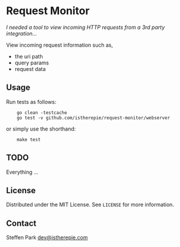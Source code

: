 # Request Monitor

*I needed a tool to view incoming HTTP requests from a 3rd party integration...*

View incoming request information such as,

* the uri path
* query params
* request data

## Usage

Run tests as follows:

```
	go clean -testcache
	go test -v github.com/istherepie/request-monitor/webserver
```

or simply use the shorthand:

```
	make test
```


## TODO

Everything ...



## License

Distributed under the MIT License. See `LICENSE` for more information.



## Contact

Steffen Park dev@istherepie.com